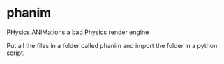 # phanim
PHysics ANIMations
a bad Physics render engine

Put all the files in a folder called phanim and import the folder in a python script.
